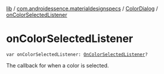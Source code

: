 [lib](../../index.md) / [com.androidessence.materialdesignspecs](../index.md) / [ColorDialog](index.md) / [onColorSelectedListener](./on-color-selected-listener.md)

# onColorSelectedListener

`var onColorSelectedListener: `[`OnColorSelectedListener`](-on-color-selected-listener/index.md)`?`

The callback for when a color is selected.

